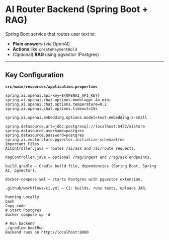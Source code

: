 # AI Router Backend (Spring Boot + RAG)

Spring Boot service that routes user text to:
- **Plain answers** (via OpenAI)
- **Actions** like `createPaymentHold`
- (Optional) **RAG** using pgvector (Postgres)

---

## Key Configuration

**`src/main/resources/application.properties`**
```properties
spring.ai.openai.api-key=${OPENAI_API_KEY}
spring.ai.openai.chat.options.model=gpt-4o-mini
spring.ai.openai.chat.options.temperature=0.2
spring.ai.openai.chat.options.timeout=15s

spring.ai.openai.embedding.options.model=text-embedding-3-small

spring.datasource.url=jdbc:postgresql://localhost:5432/aistore
spring.datasource.username=postgres
spring.datasource.password=postgres
spring.ai.vectorstore.pgvector.initialize-schema=true
Important Files
AiController.java — routes /ai/ask and /ai/route requests.

RagController.java — optional /rag/ingest and /rag/ask endpoints.

build.gradle — Gradle build file, dependencies (Spring Boot, Spring AI, pgvector).

docker-compose.yml — starts Postgres with pgvector extension.

.github/workflows/ci.yml — CI: builds, runs tests, uploads JAR.

Running Locally
bash
Copy code
# Start Postgres
docker compose up -d

# Run backend
./gradlew bootRun
Backend runs on http://localhost:8080